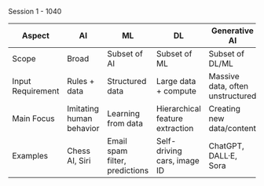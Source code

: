 

Session 1 - 1040 

| Aspect            | AI                       | ML                             | DL                              | Generative AI                    |
| ----------------- | ------------------------ | ------------------------------ | ------------------------------- | -------------------------------- |
| Scope             | Broad                    | Subset of AI                   | Subset of ML                    | Subset of DL/ML                  |
| Input Requirement | Rules + data             | Structured data                | Large data + compute            | Massive data, often unstructured |
| Main Focus        | Imitating human behavior | Learning from data             | Hierarchical feature extraction | Creating new data/content        |
| Examples          | Chess AI, Siri           | Email spam filter, predictions | Self-driving cars, image ID     | ChatGPT, DALL·E, Sora            |